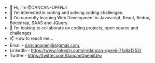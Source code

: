 - 👋 Hi, I’m @DANCAN-OPENJI
- 👀 I’m interested in coding and solving coding challenges.
- 🌱 I’m currently learning Web Development in Javascript, React, Redux, Bootstrap, SAAS and JQuery.
- 💞️ I’m looking to collaborate on coding projects, open source and challenges
- 📫 How to reach me... 
- Email - dancanopenji9@gmail.com, 
- LinkedIn - https://www.linkedin.com/in/dancan-openji-71a6a1252/
- Twitter - https://twitter.com/DancanOpenjiDev

<!---
DANCAN-OPENJI-DEVELOPS/DANCAN-OPENJI-DEVELOPS is a ✨ special ✨ repository because its `README.md` (this file) appears on your GitHub profile.
You can click the Preview link to take a look at your changes.
--->
